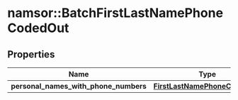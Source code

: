 # namsor::BatchFirstLastNamePhoneCodedOut

## Properties
Name | Type | Description | Notes
------------ | ------------- | ------------- | -------------
**personal_names_with_phone_numbers** | [**FirstLastNamePhoneCodedOut**](FirstLastNamePhoneCodedOut.md) |  | [optional] 


